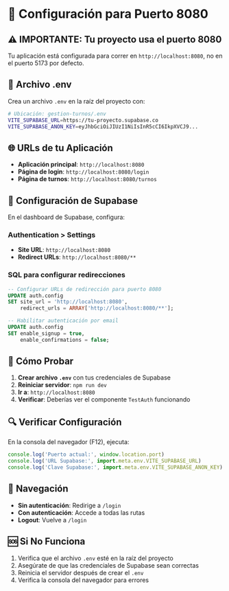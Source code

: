 # 🔧 Configuración para Puerto 8080

## ⚠️ IMPORTANTE: Tu proyecto usa el puerto 8080

Tu aplicación está configurada para correr en `http://localhost:8080`, no en el puerto 5173 por defecto.

## 📝 Archivo .env

Crea un archivo `.env` en la raíz del proyecto con:

```bash
# Ubicación: gestion-turnos/.env
VITE_SUPABASE_URL=https://tu-proyecto.supabase.co
VITE_SUPABASE_ANON_KEY=eyJhbGciOiJIUzI1NiIsInR5cCI6IkpXVCJ9...
```

## 🌐 URLs de tu Aplicación

- **Aplicación principal**: `http://localhost:8080`
- **Página de login**: `http://localhost:8080/login`
- **Página de turnos**: `http://localhost:8080/turnos`

## 🔐 Configuración de Supabase

En el dashboard de Supabase, configura:

### Authentication > Settings
- **Site URL**: `http://localhost:8080`
- **Redirect URLs**: `http://localhost:8080/**`

### SQL para configurar redirecciones
```sql
-- Configurar URLs de redirección para puerto 8080
UPDATE auth.config 
SET site_url = 'http://localhost:8080',
    redirect_urls = ARRAY['http://localhost:8080/**'];

-- Habilitar autenticación por email
UPDATE auth.config 
SET enable_signup = true, 
    enable_confirmations = false;
```

## 🚀 Cómo Probar

1. **Crear archivo `.env`** con tus credenciales de Supabase
2. **Reiniciar servidor**: `npm run dev`
3. **Ir a**: `http://localhost:8080`
4. **Verificar**: Deberías ver el componente `TestAuth` funcionando

## 🔍 Verificar Configuración

En la consola del navegador (F12), ejecuta:

```javascript
console.log('Puerto actual:', window.location.port)
console.log('URL Supabase:', import.meta.env.VITE_SUPABASE_URL)
console.log('Clave Supabase:', import.meta.env.VITE_SUPABASE_ANON_KEY)
```

## 📱 Navegación

- **Sin autenticación**: Redirige a `/login`
- **Con autenticación**: Accede a todas las rutas
- **Logout**: Vuelve a `/login`

## 🆘 Si No Funciona

1. Verifica que el archivo `.env` esté en la raíz del proyecto
2. Asegúrate de que las credenciales de Supabase sean correctas
3. Reinicia el servidor después de crear el `.env`
4. Verifica la consola del navegador para errores
